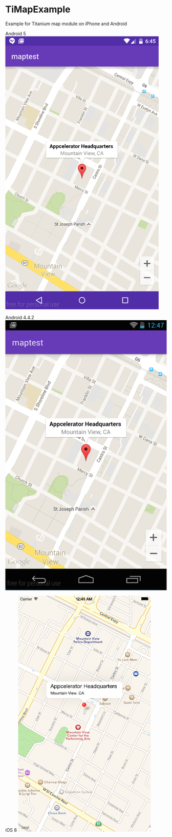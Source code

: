 # TiMapExample
Example for Titanium map module on iPhone and Android

Android 5
![ScreenShot](https://raw.githubusercontent.com/HazemKhaled/TiMapExample/master/1.png)

Android 4.4.2
![ScreenShot](https://raw.githubusercontent.com/HazemKhaled/TiMapExample/master/2.png)

iOS 8
![ScreenShot](https://raw.githubusercontent.com/HazemKhaled/TiMapExample/master/3.png)